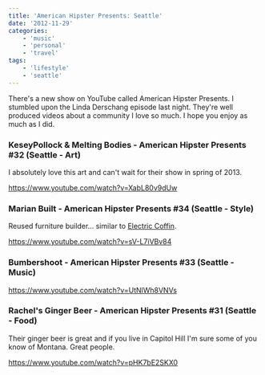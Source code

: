 ```yaml
---
title: 'American Hipster Presents: Seattle'
date: '2012-11-29'
categories:
    - 'music'
    - 'personal'
    - 'travel'
tags:
    - 'lifestyle'
    - 'seattle'
---
```


There's a new show on YouTube called American Hipster Presents. I stumbled upon the Linda Derschang episode last night. They're well produced videos about a community I love so much. I hope you enjoy as much as I did.

### KeseyPollock & Melting Bodies - American Hipster Presents #32 (Seattle - Art)

I absolutely love this art and can't wait for their show in spring of 2013.

https://www.youtube.com/watch?v=XabL80v9dUw

### Marian Built - American Hipster Presents #34 (Seattle - Style)

Reused furniture builder… similar to [Electric Coffin](https://www.facebook.com/electriccoffin).

https://www.youtube.com/watch?v=sV-L7iVBv84

### Bumbershoot - American Hipster Presents #33 (Seattle - Music)

https://www.youtube.com/watch?v=UtNlWh8VNVs

### Rachel's Ginger Beer - American Hipster Presents #31 (Seattle - Food)

Their ginger beer is great and if you live in Capitol Hill I'm sure some of you know of Montana. Great people.

https://www.youtube.com/watch?v=pHK7bE2SKX0
